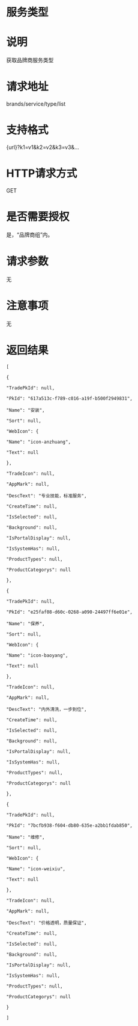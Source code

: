 # 服务类型

# 说明

获取品牌商服务类型

# 请求地址

brands/service/type/list

# 支持格式

{url}?k1=v1&k2=v2&k3=v3&...

# HTTP请求方式

GET

# 是否需要授权

是，“品牌商组”内。

# 请求参数

无

# 注意事项

无

# 返回结果

`[`

`{`

`"TradePkId": null,`

`"PkId": "617a513c-f789-c016-a19f-b500f2949831",`

`"Name": "安装",`

`"Sort": null,`

`"WebIcon": {`

`"Name": "icon-anzhuang",`

`"Text": null`

`},`

`"TradeIcon": null,`

`"AppMark": null,`

`"DescText": "专业技能，标准服务",`

`"CreateTime": null,`

`"IsSelected": null,`

`"Background": null,`

`"IsPortalDisplay": null,`

`"IsSystemHas": null,`

`"ProductTypes": null,`

`"ProductCategorys": null`

`},`

`{`

`"TradePkId": null,`

`"PkId": "e25faf08-d60c-0268-a090-24497ff6e01e",`

`"Name": "保养",`

`"Sort": null,`

`"WebIcon": {`

`"Name": "icon-baoyang",`

`"Text": null`

`},`

`"TradeIcon": null,`

`"AppMark": null,`

`"DescText": "内外清洗，一步到位",`

`"CreateTime": null,`

`"IsSelected": null,`

`"Background": null,`

`"IsPortalDisplay": null,`

`"IsSystemHas": null,`

`"ProductTypes": null,`

`"ProductCategorys": null`

`},`

`{`

`"TradePkId": null,`

`"PkId": "7bcfb938-f604-db80-635e-a2bb1fdab850",`

`"Name": "维修",`

`"Sort": null,`

`"WebIcon": {`

`"Name": "icon-weixiu",`

`"Text": null`

`},`

`"TradeIcon": null,`

`"AppMark": null,`

`"DescText": "价格透明，质量保证",`

`"CreateTime": null,`

`"IsSelected": null,`

`"Background": null,`

`"IsPortalDisplay": null,`

`"IsSystemHas": null,`

`"ProductTypes": null,`

`"ProductCategorys": null`

`}`

`]`

